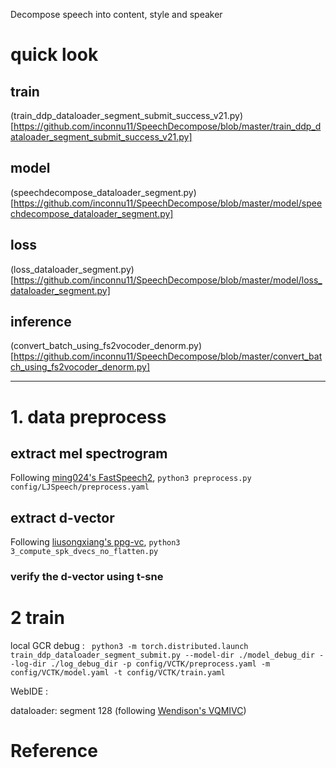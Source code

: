 Decompose speech into content, style and speaker
# quick look
## train
(train_ddp_dataloader_segment_submit_success_v21.py)[https://github.com/inconnu11/SpeechDecompose/blob/master/train_ddp_dataloader_segment_submit_success_v21.py]
## model
(speechdecompose_dataloader_segment.py)[https://github.com/inconnu11/SpeechDecompose/blob/master/model/speechdecompose_dataloader_segment.py]
## loss
(loss_dataloader_segment.py)[https://github.com/inconnu11/SpeechDecompose/blob/master/model/loss_dataloader_segment.py]
## inference
(convert_batch_using_fs2vocoder_denorm.py)[https://github.com/inconnu11/SpeechDecompose/blob/master/convert_batch_using_fs2vocoder_denorm.py]




****

# 1. data preprocess
## extract mel spectrogram
Following [ming024's FastSpeech2](https://github.com/ming024/FastSpeech2), ```python3 preprocess.py config/LJSpeech/preprocess.yaml```

## extract d-vector
Following [liusongxiang's ppg-vc](https://github.com/liusongxiang/ppg-vc), ```python3 3_compute_spk_dvecs_no_flatten.py```

### verify the d-vector using t-sne




# 2 train
local GCR debug : ``` python3 -m torch.distributed.launch train_ddp_dataloader_segment_submit.py --model-dir ./model_debug_dir --log-dir ./log_debug_dir -p config/VCTK/preprocess.yaml -m config/VCTK/model.yaml -t config/VCTK/train.yaml```

WebIDE : ```        ```


dataloader: segment 128 (following [Wendison's VQMIVC](https://github.com/Wendison/VQMIVC))

# Reference



